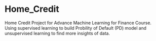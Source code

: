 # Home_Credit
Home Credit Project for Advance Machine Learning for Finance Course.
Using supervised learning to build Probility of Default (PD) model and unsupervised learning to find more insights of data.

